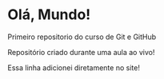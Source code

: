 # Olá, Mundo!
 Primeiro repositorio do curso de Git e GitHub
 
 Repositório criado durante uma aula ao vivo!

 Essa linha adicionei diretamente no site!
